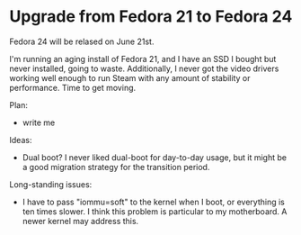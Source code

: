 Upgrade from Fedora 21 to Fedora 24
===================================

Fedora 24 will be relased on June 21st.

I'm running an aging install of Fedora 21, and I have an SSD I bought
but never installed, going to waste.  Additionally, I never got the
video drivers working well enough to run Steam with any amount of
stability or performance.  Time to get moving.

Plan:

 - write me

Ideas:

 - Dual boot?  I never liked dual-boot for day-to-day usage, but it
   might be a good migration strategy for the transition period.

Long-standing issues:

 - I have to pass "iommu=soft" to the kernel when I boot, or
   everything is ten times slower.  I think this problem is particular
   to my motherboard.  A newer kernel may address this.
